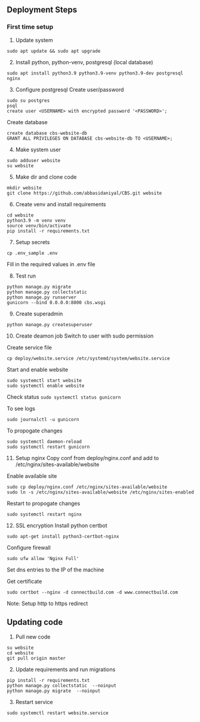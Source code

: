 ## Deployment Steps

### First time setup

1. Update system
```
sudo apt update && sudo apt upgrade
```

2. Install python, python-venv, postgresql (local database)
```
sudo apt install python3.9 python3.9-venv python3.9-dev postgresql nginx
```

3. Configure postgresql
Create user/password
```
sudo su postgres
psql
create user <USERNAME> with encrypted password '<PASSWORD>';
```

Create database
```
create database cbs-website-db
GRANT ALL PRIVILEGES ON DATABASE cbs-website-db TO <USERNAME>;
```

4. Make system user
```
sudo adduser website
su website
```

5. Make dir and clone code
```
mkdir website
git clone https://github.com/abbasidaniyal/CBS.git website
```

6. Create venv and install requirements
```
cd website
python3.9 -m venv venv
source venv/bin/activate
pip install -r requirements.txt
```

7. Setup secrets
```
cp .env_sample .env
```

Fill in the required values in .env file


8. Test run
```
python manage.py migrate
python manage.py collectstatic
python manage.py runserver
gunicorn --bind 0.0.0.0:8000 cbs.wsgi
```

9. Create superadmin
```
python manage.py createsuperuser
```

10. Create deamon job
Switch to user with sudo permission

Create service file
```
cp deploy/website.service /etc/systemd/system/website.service

```
Start and enable website
```
sudo systemctl start website
sudo systemctl enable website
```

Check status
```sudo systemctl status gunicorn```

To see logs
```
sudo journalctl -u gunicorn
```

To propogate changes
```
sudo systemctl daemon-reload
sudo systemctl restart gunicorn
```

11. Setup nginx
Copy conf from deploy/nginx.conf and add to /etc/nginx/sites-available/website

Enable available site
```
sudo cp deploy/nginx.conf /etc/nginx/sites-available/website
sudo ln -s /etc/nginx/sites-available/website /etc/nginx/sites-enabled
```

Restart to propogate changes
```
sudo systemctl restart nginx
```

12. SSL encryption
Install python certbot
```
sudo apt-get install python3-certbot-nginx
```

Configure firewall
```
sudo ufw allow 'Nginx Full'
```

Set dns entries to the IP of the machine

Get certificate

```
sudo certbot --nginx -d connectbuild.com -d www.connectbuild.com
```
Note: Setup http to https redirect


## Updating code

1. Pull new code
```
su website
cd website
git pull origin master
```

2. Update requirements and run migrations 
```
pip install -r requirements.txt
python manage.py collectstatic  --noinput
python manage.py migrate  --noinput
```

3. Restart service 
```
sudo systemctl restart website.service
```